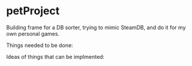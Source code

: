 # petProject
Building frame for a DB sorter, trying to mimic SteamDB, and do it for my own personal games.

Things needed to be done:

Ideas of things that can be implmented:

